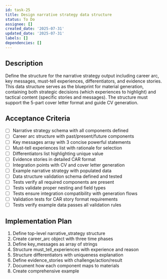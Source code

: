 ```yaml
---
id: task-25
title: Design narrative strategy data structure
status: To Do
assignee: []
created_date: '2025-07-31'
updated_date: '2025-07-31'
labels: []
dependencies: []
---
```


## Description

Define the structure for the narrative strategy output including career arc, key messages, must-tell experiences, differentiators, and evidence stories. This data structure serves as the blueprint for material generation, containing both strategic decisions (which experiences to highlight) and tactical content (specific stories and messages). The structure must support the 5-part cover letter format and guide CV generation.

## Acceptance Criteria

- [ ] Narrative strategy schema with all components defined
- [ ] Career arc structure with past/present/future components
- [ ] Key messages array with 3 concise powerful statements
- [ ] Must-tell experiences list with rationale for selection
- [ ] Differentiators list highlighting unique value
- [ ] Evidence stories in detailed CAR format
- [ ] Integration points with CV and cover letter generation
- [ ] Example narrative strategy with populated data
- [ ] Data structure validation schema defined and tested
- [ ] Tests verify all required components are present
- [ ] Tests validate proper nesting and field types
- [ ] Tests ensure integration compatibility with generation flows
- [ ] Validation tests for CAR story format requirements
- [ ] Tests verify example data passes all validation rules

## Implementation Plan

1. Define top-level narrative_strategy structure
2. Create career_arc object with three time phases
3. Define key_messages as array of strings
4. Structure must_tell_experiences with experience and reason
5. Structure differentiators with uniqueness explanation
6. Define evidence_stories with challenge/action/result
7. Document how each component maps to materials
8. Create comprehensive example
